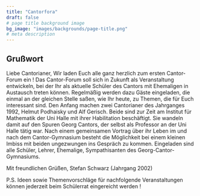 ```yaml
---
title: "Cantorfora"
draft: false
# page title background image
bg_image: "images/backgrounds/page-title.png"
# meta description
---
```


## Grußwort

Liebe Cantorianer,
Wir laden Euch alle ganz herzlich zum ersten Cantor-Forum ein !
Das Cantor-Forum soll sich in Zukunft als Veranstaltung entwickeln, bei der Ihr als aktuelle Schüler des Cantors mit Ehemaligen in Austausch treten können. Regelmäßig werden dazu Gäste eingeladen, die einmal an der gleichen Stelle saßen, wie Ihr heute, zu Themen, die für Euch interessant sind.
Den Anfang machen zwei Cantorianer des Jahrganges 1992, Helmut Podhaisky und Alf Gerisch. Beide sind zur Zeit am Institut für Mathematik der Uni Halle mit ihrer Habilitation beschäftigt. Sie wandeln damit auf den Spuren Georg Cantors, der selbst als Professor an der Uni Halle tätig war.
Nach einem gemeinsamen Vortrag über ihr Leben im und nach dem Cantor-Gymnasium besteht die Möglichkeit bei einem kleinen Imbiss mit beiden ungezwungen ins Gespräch zu kommen.
Eingeladen sind alle Schüler, Lehrer, Ehemalige, Sympathisanten des Georg-Cantor-Gymnasiums.

Mit freundlichen Grüßen,
Stefan Schwarz (Jahrgang 2002)

P.S. Ideen sowie Themenvorschläge für nachfolgende Veranstaltungen können jederzeit beim Schülerrat eingereicht werden !
